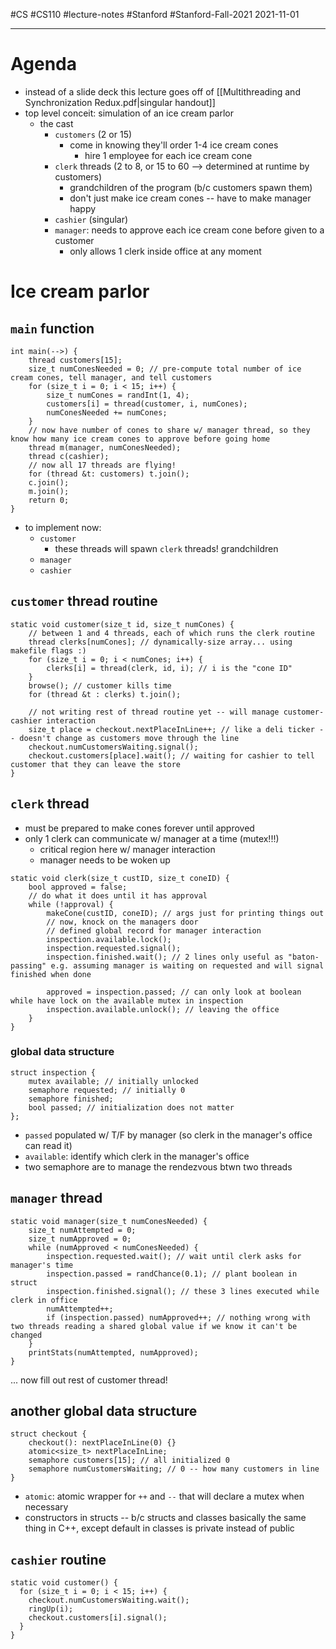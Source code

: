 #CS #CS110 #lecture-notes #Stanford #Stanford-Fall-2021 
2021-11-01
___
# Agenda
- instead of a slide deck this lecture goes off of [[Multithreading and Synchronization Redux.pdf|singular handout]]
- top level conceit: simulation of an ice cream parlor
	- the cast
		- `customers` (2 or 15)
			- come in knowing they'll order 1-4 ice cream cones
				- hire 1 employee for each ice cream cone
		- `clerk` threads (2 to 8, or 15 to 60 --> determined at runtime by customers)
			- grandchildren of the program (b/c customers spawn them)
			- don't just make ice cream cones -- have to make manager happy
		- `cashier` (singular)
		- `manager`: needs to approve each ice cream cone before given to a customer
			- only allows 1 clerk inside office at any moment

# Ice cream parlor
## `main` function
```
int main(-->) {
	thread customers[15];
	size_t numConesNeeded = 0; // pre-compute total number of ice cream cones, tell manager, and tell customers
	for (size_t i = 0; i < 15; i++) {
		size_t numCones = randInt(1, 4);
		customers[i] = thread(customer, i, numCones);
		numConesNeeded += numCones;
	}
	// now have number of cones to share w/ manager thread, so they know how many ice cream cones to approve before going home
	thread m(manager, numConesNeeded);
	thread c(cashier);
	// now all 17 threads are flying!
	for (thread &t: customers) t.join();
	c.join();
	m.join();
	return 0;
}
```
- to implement now:
	- `customer`
		- these threads will spawn `clerk` threads! grandchildren
	- `manager`
	- `cashier`

## `customer` thread routine
```
static void customer(size_t id, size_t numCones) {
	// between 1 and 4 threads, each of which runs the clerk routine
	thread clerks[numCones]; // dynamically-size array... using makefile flags :)
	for (size_t i = 0; i < numCones; i++) {
		clerks[i] = thread(clerk, id, i); // i is the "cone ID"
	}
	browse(); // customer kills time
	for (thread &t : clerks) t.join();
	
	// not writing rest of thread routine yet -- will manage customer-cashier interaction
	size_t place = checkout.nextPlaceInLine++; // like a deli ticker -- doesn't change as customers move through the line
	checkout.numCustomersWaiting.signal();
	checkout.customers[place].wait(); // waiting for cashier to tell customer that they can leave the store
}
```

## `clerk` thread
- must be prepared to make cones forever until approved
- only 1 clerk can communicate w/ manager at a time (mutex!!!)
	- critical region here w/ manager interaction
	- manager needs to be woken up
```
static void clerk(size_t custID, size_t coneID) {
	bool approved = false;
	// do what it does until it has approval
	while (!approval) {
		makeCone(custID, coneID); // args just for printing things out
		// now, knock on the managers door
		// defined global record for manager interaction
		inspection.available.lock();
		inspection.requested.signal();
		inspection.finished.wait(); // 2 lines only useful as "baton-passing" e.g. assuming manager is waiting on requested and will signal finished when done
		
		approved = inspection.passed; // can only look at boolean while have lock on the available mutex in inspection
		inspection.available.unlock(); // leaving the office
	}
}
```

### global data structure
```
struct inspection {
	mutex available; // initially unlocked
	semaphore requested; // initially 0
	semaphore finished;
	bool passed; // initialization does not matter
};
```
- `passed` populated w/ T/F by manager (so clerk in the manager's office can read it)
- `available`: identify which clerk in the manager's office
- two semaphore are to manage the rendezvous btwn two threads

## `manager` thread
```
static void manager(size_t numConesNeeded) {
	size_t numAttempted = 0;
	size_t numApproved = 0;
	while (numApproved < numConesNeeded) {
		inspection.requested.wait(); // wait until clerk asks for manager's time
		inspection.passed = randChance(0.1); // plant boolean in struct
		inspection.finished.signal(); // these 3 lines executed while clerk in office
		numAttempted++;
		if (inspection.passed) numApproved++; // nothing wrong with two threads reading a shared global value if we know it can't be changed
	}
	printStats(numAttempted, numApproved);
}
```
... now fill out rest of customer thread!

## another global data structure
```
struct checkout {
	checkout(): nextPlaceInLine(0) {}
	atomic<size_t> nextPlaceInLine;
	semaphore customers[15]; // all initialized 0
	semaphore numCustomersWaiting; // 0 -- how many customers in line
}
```
- `atomic`: atomic wrapper for `++` and `--` that will declare a mutex when necessary
- constructors in structs -- b/c structs and classes basically the same thing in C++, except default in classes is private instead of public

## `cashier` routine
```
static void customer() {
  for (size_t i = 0; i < 15; i++) {
    checkout.numCustomersWaiting.wait();
	ringUp(i);
	checkout.customers[i].signal();
  }
}
```